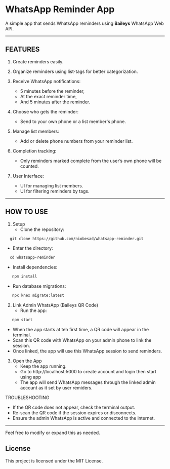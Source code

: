 # WhatsApp Reminder App

A simple app that sends WhatsApp reminders using **Baileys** WhatsApp Web API.

---

## FEATURES

1. Create reminders easily.

2. Organize reminders using list-tags for better categorization.

3. Receive WhatsApp notifications:
   - 5 minutes before the reminder,
   - At the exact reminder time,
   - And 5 minutes after the reminder.

4. Choose who gets the reminder:
   - Send to your own phone or a list member's phone.

5. Manage list members:
   - Add or delete phone numbers from your reminder list.

6. Completion tracking:
   - Only reminders marked complete from the user’s own phone will be counted.

7. User Interface:
   - UI for managing list members.
   - UI for filtering reminders by tags.

---

## HOW TO USE

1. Setup
   - Clone the repository:
```xml
  git clone https://github.com/niobesad/whatsapp-reminder.git
```
   - Enter the directory: 
```xml
  cd whatsapp-reminder
```
   - Install dependencies: 
```xml
   npm install 
```
   - Run database migrations:
```xml
   npx knex migrate:latest
```

2. Link Admin WhatsApp (Baileys QR Code)
   - Run the app:
```xml
   npm start
```
   - When the app starts at teh first time, a QR code will appear in the terminal.
   - Scan this QR code with WhatsApp on your admin phone to link the session.
   - Once linked, the app will use this WhatsApp session to send reminders.

3. Open the App
   - Keep the app running.
   - Go to http://localhost:5000 to create account and login then start using app
   - The app will send WhatsApp messages through the linked admin account as it set by user remiders.

TROUBLESHOOTING

   - If the QR code does not appear, check the terminal output.
   - Re-scan the QR code if the session expires or disconnects.
   - Ensure the admin WhatsApp is active and connected to the internet.

---

Feel free to modify or expand this as needed.

## License

This project is licensed under the MIT License.
